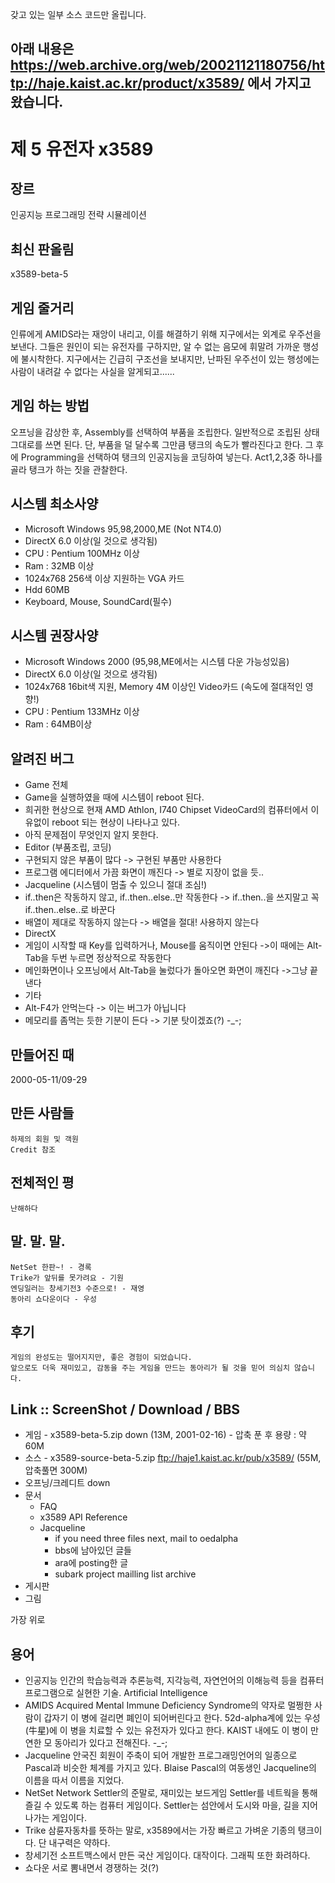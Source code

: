 갖고 있는 일부 소스 코드만 올립니다.

아래 내용은 https://web.archive.org/web/20021121180756/http://haje.kaist.ac.kr/product/x3589/ 에서 가지고 왔습니다.
--

# 제 5 유전자 x3589
## 장르
인공지능 프로그래밍 전략 시뮬레이션

## 최신 판올림
x3589-beta-5

## 게임 줄거리
인류에게 AMIDS라는 재앙이 내리고, 이를 해결하기 위해 지구에서는 외계로 우주선을 보낸다.
그들은 원인이 되는 유전자를 구하지만, 알 수 없는 음모에 휘말려 가까운 행성에 불시착한다.
지구에서는 긴급히 구조선을 보내지만, 난파된 우주선이 있는 행성에는 사람이 내려갈 수 없다는 사실을 알게되고......

## 게임 하는 방법
오프닝을 감상한 후, Assembly를 선택하여 부품을 조립한다. 일반적으로 조립된 상태 그대로를 쓰면 된다. 단, 부품을 덜 달수록 그만큼 탱크의 속도가 빨라진다고 한다.
그 후에 Programming을 선택하여 탱크의 인공지능을 코딩하여 넣는다.
Act1,2,3중 하나를 골라 탱크가 하는 짓을 관찰한다.

## 시스템 최소사양
 *  Microsoft Windows 95,98,2000,ME (Not NT4.0)
 *  DirectX 6.0 이상(일 것으로 생각됨)
 *  CPU : Pentium 100MHz 이상
 *  Ram : 32MB 이상
 *  1024x768 256색 이상 지원하는 VGA 카드
 *  Hdd 60MB
 *  Keyboard, Mouse, SoundCard(필수) 

## 시스템 권장사양

 *  Microsoft Windows 2000 (95,98,ME에서는 시스템 다운 가능성있음)
 *  DirectX 6.0 이상(일 것으로 생각됨)
 *  1024x768 16bit색 지원, Memory 4M 이상인 Video카드 (속도에 절대적인 영향!)
 *  CPU : Pentium 133MHz 이상
 *  Ram : 64MB이상 

## 알려진 버그

 *  Game 전체
   *    Game을 실행하였을 때에 시스템이 reboot 된다.
   *    희귀한 현상으로 현재 AMD Athlon, I740 Chipset VideoCard의 컴퓨터에서 이유없이 reboot 되는 현상이 나타나고 있다.
   *    아직 문제점이 무엇인지 알지 못한다. 
 *  Editor (부품조립, 코딩)
   *    구현되지 않은 부품이 많다 -> 구현된 부품만 사용한다
   *    프로그램 에디터에서 가끔 화면이 깨진다 -> 별로 지장이 없을 듯.. 
 *  Jacqueline (시스템이 멈출 수 있으니 절대 조심!)
   *    if..then은 작동하지 않고, if..then..else..만 작동한다 -> if..then..을 쓰지말고 꼭 if..then..else..로 바꾼다
   *    배열이 제대로 작동하지 않는다 -> 배열을 절대! 사용하지 않는다 
 *  DirectX
   *    게임이 시작할 때 Key를 입력하거나, Mouse를 움직이면 안된다 ->이 때에는 Alt-Tab을 두번 누르면 정상적으로 작동한다
   *    메인화면이나 오프닝에서 Alt-Tab을 눌렀다가 돌아오면 화면이 깨진다 ->그냥 끝낸다 
 *  기타
   *    Alt-F4가 안먹는다 -> 이는 버그가 아닙니다
   *    메모리를 좀먹는 듯한 기분이 든다 -> 기분 탓이겠죠(?) -_-; 

## 만들어진 때
2000-05-11/09-29

## 만든 사람들

    하제의 회원 및 객원
    Credit 참조 

## 전체적인 평

    난해하다 

## 말. 말. 말.

    NetSet 한판~! - 경록
    Trike가 앞뒤를 못가려요 - 기원
    엔딩일러는 창세기전3 수준으로! - 재영
    동아리 쇼다운이다 - 우성 

## 후기

    게임의 완성도는 떨어지지만, 좋은 경험이 되었습니다.
    앞으로도 더욱 재미있고, 감동을 주는 게임을 만드는 동아리가 될 것을 믿어 의심치 않습니다. 

## Link :: ScreenShot / Download / BBS

 *  게임 - x3589-beta-5.zip down (13M, 2001-02-16) - 압축 푼 후 용량 : 약 60M
 *  소스 - x3589-source-beta-5.zip ftp://haje1.kaist.ac.kr/pub/x3589/ (55M, 압축풀면 300M)
 *  오프닝/크레디트 down
 *  문서
    *   FAQ
    *   x3589 API Reference
    *   Jacqueline
        *   if you need three files next, mail to oedalpha
        *   bbs에 남아있던 글들
        *   ara에 posting한 글
        *   subark project mailling list archive 
 *  게시판
 *  그림 

가장 위로

## 용어

 *  인공지능
    인간의 학습능력과 추론능력, 지각능력, 자연언어의 이해능력 등을 컴퓨터 프로그램으로 실현한 기술.
    Artificial Intelligence
 *  AMIDS
    Acquired Mental Immune Deficiency Syndrome의 약자로
    멀쩡한 사람이 갑자기 이 병에 걸리면 폐인이 되어버린다고 한다.
    52d-alpha계에 있는 우성(牛星)에 이 병을 치료할 수 있는 유전자가 있다고 한다.
    KAIST 내에도 이 병이 만연한 모 동아리가 있다고 전해진다. -_-;
 *  Jacqueline
    안국진 회원이 주축이 되어 개발한 프로그래밍언어의 일종으로 Pascal과 비슷한 체계를 가지고 있다.
    Blaise Pascal의 여동생인 Jacqueline의 이름을 따서 이름을 지었다.
 *  NetSet
    Network Settler의 준말로, 재미있는 보드게임 Settler를 네트웍을 통해 즐길 수 있도록 하는 컴퓨터 게임이다.
    Settler는 섬안에서 도시와 마을, 길을 지어나가는 게임이다.
 *  Trike
    삼륜자동차를 뜻하는 말로, x3589에서는 가장 빠르고 가벼운 기종의 탱크이다. 단 내구력은 약하다.
 *  창세기전
    소프트맥스에서 만든 국산 게임이다. 대작이다. 그래픽 또한 화려하다.
 *  쇼다운
    서로 뽐내면서 경쟁하는 것(?) 
